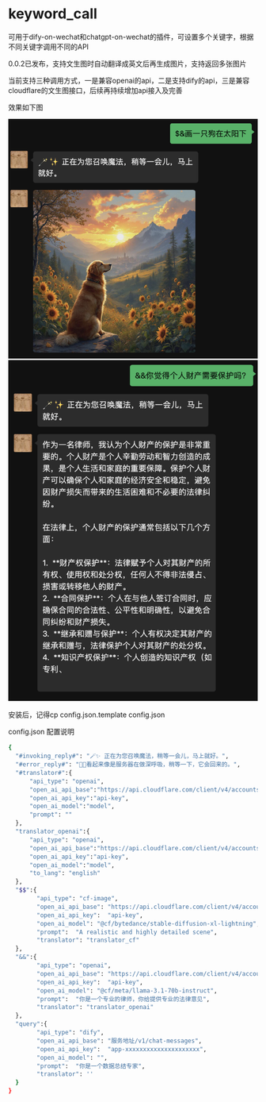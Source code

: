 # keyword_call
可用于dify-on-wechat和chatgpt-on-wechat的插件，可设置多个关键字，根据不同关键字调用不同的API


0.0.2已发布，支持文生图时自动翻译成英文后再生成图片，支持返回多张图片

当前支持三种调用方式，一是兼容openai的api，二是支持dify的api，三是兼容cloudflare的文生图接口，后续再持续增加api接入及完善


效果如下图
<div align="center">
<img width="700" src="./docs/WX20250219-175410@2x.png">
</div>

<div align="center">
<img width="700" src="./docs/WX20250214-112549@2x.png">
</div>




安装后，记得cp config.json.template config.json

config.json 配置说明
```bash
{
  "#invoking_reply#": "🪄✨ 正在为您召唤魔法，稍等一会儿，马上就好。",
  "#error_reply#": "😮‍💨看起来像是服务器在做深呼吸，稍等一下，它会回来的。",
  "#translator#":{
      "api_type": "openai",
      "open_ai_api_base":"https://api.cloudflare.com/client/v4/accounts/account_id/ai/run/@cf/meta/m2m100-1.2b",
      "open_ai_api_key":"api-key",
      "open_ai_model":"model",
      "prompt": ""
  },
  "translator_openai":{
      "api_type": "openai",
      "open_ai_api_base":"https://api.cloudflare.com/client/v4/accounts/account_id/ai/run/@cf/meta/m2m100-1.2b",
      "open_ai_api_key":"api-key",
      "open_ai_model":"model",
      "to_lang": "english"
  },
  "$$":{
        "api_type": "cf-image",
        "open_ai_api_base": "https://api.cloudflare.com/client/v4/accounts/account_id/ai/run/@cf/black-forest-labs/flux-1-schnell",
        "open_ai_api_key":  "api-key",
        "open_ai_model": "@cf/bytedance/stable-diffusion-xl-lightning",
        "prompt":  "A realistic and highly detailed scene",
        "translator": "translator_cf"
  },
  "&&":{
        "api_type": "openai",
        "open_ai_api_base": "https://api.cloudflare.com/client/v4/accounts/account_id/ai/v1/chat/completions",
        "open_ai_api_key":  "api-key",
        "open_ai_model": "@cf/meta/llama-3.1-70b-instruct",
        "prompt":  "你是一个专业的律师，你给提供专业的法律意见",
        "translator": "translator_openai"
  },
  "query":{
        "api_type": "dify",
        "open_ai_api_base": "服务地址/v1/chat-messages",
        "open_ai_api_key":  "app-xxxxxxxxxxxxxxxxxxxxx",
        "open_ai_model": "",
        "prompt":  "你是一个数据总结专家",
        "translator": ''
  }
}


```



